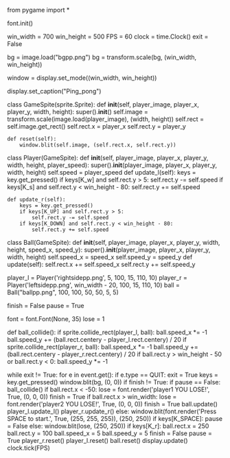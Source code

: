 from pygame import *

font.init()

win_width = 700
win_height = 500
FPS = 60
clock = time.Clock()
exit = False

bg = image.load("bgpp.png")
bg = transform.scale(bg, (win_width, win_height))

window = display.set_mode((win_width, win_height))

display.set_caption("Ping_pong")


class GameSpite(sprite.Sprite):
    def __init__(self, player_image, player_x, player_y, width, height):
        super().__init__()
        self.image = transform.scale(image.load(player_image), (width, height))
        self.rect = self.image.get_rect()
        self.rect.x = player_x
        self.rect.y = player_y

    def reset(self):
        window.blit(self.image, (self.rect.x, self.rect.y))


class Player(GameSpite):
    def __init__(self, player_image, player_x, player_y, width, height, player_speed):
        super().__init__(player_image, player_x, player_y, width, height)
        self.speed = player_speed
    def update_l(self):
        keys = key.get_pressed()
        if keys[K_w] and self.rect.y > 5: 
            self.rect.y -= self.speed
        if keys[K_s] and self.rect.y < win_height - 80:
            self.rect.y += self.speed

    def update_r(self):
        keys = key.get_pressed()
        if keys[K_UP] and self.rect.y > 5:
            self.rect.y -= self.speed
        if keys[K_DOWN] and self.rect.y < win_height - 80:
            self.rect.y += self.speed


class Ball(GameSpite):
    def __init__(self, player_image, player_x, player_y, width, height, speed_x, speed_y):
        super().__init__(player_image, player_x, player_y, width, height)
        self.speed_x = speed_x
        self.speed_y = speed_y
    def update(self):
        self.rect.x += self.speed_x
        self.rect.y += self.speed_y


player_l = Player('rightsidepp.png', 5, 100, 15, 110, 10)
player_r = Player('leftsidepp.png', win_width - 20, 100, 15, 110, 10)
ball = Ball("ballpp.png", 100, 100, 50, 50, 5, 5)

finish = False
pause = True

font = font.Font(None, 35)
lose = 1

def ball_collide():
    if sprite.collide_rect(player_l, ball):
        ball.speed_x *= -1
        ball.speed_y += (ball.rect.centery - player_l.rect.centery) / 20
    if sprite.collide_rect(player_r, ball):
        ball.speed_x *= -1
        ball.speed_y += (ball.rect.centery - player_r.rect.centery) / 20
    if ball.rect.y > win_height - 50 or ball.rect.y < 0:
        ball.speed_y *= -1

while exit != True:
    for e in event.get():
        if e.type == QUIT:
            exit = True
    keys = key.get_pressed()
    window.blit(bg, (0, 0))
    if finish != True:
        if pause == False:
            ball_collide()
            if ball.rect.x < -50:
                lose = font.render('player1 YOU LOSE!', True, (0, 0, 0))
                finish = True
            if ball.rect.x > win_width:
                lose = font.render('player2 YOU LOSE!', True, (0, 0, 0))
                finish = True
            ball.update()
            player_l.update_l()
            player_r.update_r()
        else:
            window.blit(font.render('Press SPACE to start.', True, (255, 255, 255)), (250, 250))
            if keys[K_SPACE]:
                pause = False
    else:
        window.blit(lose, (250, 250))
        if keys[K_r]:
            ball.rect.x = 250
            ball.rect.y = 100
            ball.speed_x = 5
            ball.speed_y = 5
            finish = False
            pause = True
    player_r.reset()
    player_l.reset()
    ball.reset()
    display.update()
    clock.tick(FPS)
    
